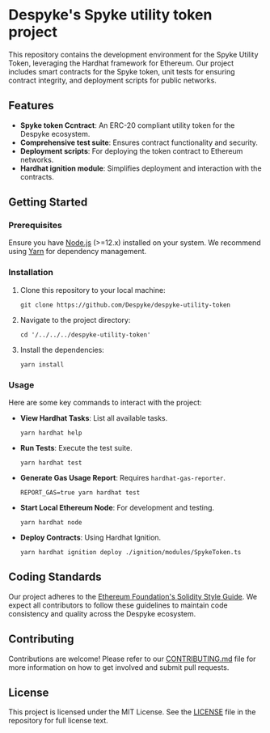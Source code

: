 # Despyke's Spyke utility token project

 This repository contains the development environment for the Spyke Utility Token, leveraging the Hardhat framework for Ethereum. Our project includes smart contracts for the Spyke token, unit tests for ensuring contract integrity, and deployment scripts for public networks.

## Features

- **Spyke token Ccntract**: An ERC-20 compliant utility token for the Despyke ecosystem.
- **Comprehensive test suite**: Ensures contract functionality and security.
- **Deployment scripts**: For deploying the token contract to Ethereum networks.
- **Hardhat ignition module**: Simplifies deployment and interaction with the contracts.

## Getting Started

### Prerequisites

Ensure you have [Node.js](https://nodejs.org/) (>=12.x) installed on your system. We recommend using [Yarn](https://yarnpkg.com/) for dependency management.

### Installation

1. Clone this repository to your local machine:

    ```shell
    git clone https://github.com/Despyke/despyke-utility-token
    ```

2. Navigate to the project directory:

    ```shell
    cd '/../../../despyke-utility-token'
    ```

3. Install the dependencies:

    ```shell
    yarn install
    ```

### Usage

Here are some key commands to interact with the project:

- **View Hardhat Tasks**: List all available tasks.

    ```shell
    yarn hardhat help
    ```

- **Run Tests**: Execute the test suite.

    ```shell
    yarn hardhat test
    ```

- **Generate Gas Usage Report**: Requires `hardhat-gas-reporter`.

    ```shell
    REPORT_GAS=true yarn hardhat test
    ```

- **Start Local Ethereum Node**: For development and testing.

    ```shell
    yarn hardhat node
    ```

- **Deploy Contracts**: Using Hardhat Ignition.

    ```shell
    yarn hardhat ignition deploy ./ignition/modules/SpykeToken.ts
    ```

## Coding Standards

Our project adheres to the [Ethereum Foundation's Solidity Style Guide](https://docs.soliditylang.org/en/v0.8.11/style-guide.html). We expect all contributors to follow these guidelines to maintain code consistency and quality across the Despyke ecosystem.

## Contributing

Contributions are welcome! Please refer to our [CONTRIBUTING.md](CONTRIBUTING.md) file for more information on how to get involved and submit pull requests.

## License

This project is licensed under the MIT License. See the [LICENSE](LICENSE) file in the repository for full license text.
